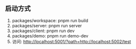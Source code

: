 ## 启动方式

1. packages/workspace: pnpm run build
2. packages/server: pnpm run server
3. packages/client: pnpm run dev
4. packages/demo: pnpm run demo-dev
5. 访问: <http://localhost:5001/?path=http://localhost:5002/test>

